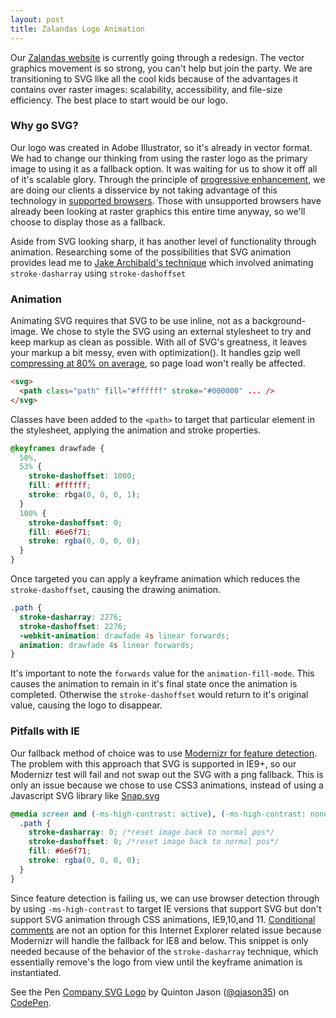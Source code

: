 ```yaml
---
layout: post
title: Zalandas Logo Animation
---
```


Our [Zalandas website](http://zalandas.com) is currently going through a redesign. The vector graphics movement is so strong, you can't help but join the party. We are transitioning to SVG like all the cool kids because of the advantages it contains over raster images: scalability, accessibility, and file-size efficiency. The best place to start would be our logo.

### Why go SVG?

Our logo was created in Adobe Illustrator, so it's already in vector format. We had to change our thinking from using the raster logo as the primary image to using it as a fallback option. It was waiting for us to show it off all of it's scalable glory. Through the principle of [progressive enhancement](http://en.wikipedia.org/wiki/Progressive_enhancement), we are doing our clients a disservice by not taking advantage of this technology in [supported browsers](http://caniuse.com/#feat=svg). Those with unsupported browsers have already been looking at raster graphics this entire time anyway, so we'll choose to display those as a fallback.

Aside from SVG looking sharp, it has another level of functionality through animation. Researching some of the possibilities that SVG animation provides lead me to [Jake Archibald's technique](http://jakearchibald.com/2013/animated-line-drawing-svg/) which involved animating `stroke-dasharray` using `stroke-dashoffset`

### Animation

Animating SVG requires that SVG to be use inline, not as a background-image. We chose to style the SVG using an external stylesheet to try and keep markup as clean as possible. With all of SVG's greatness, it leaves your markup a bit messy, even with optimization(). It handles gzip well [compressing at 80% on average](http://www.w3.org/TR/SVG/minimize.html), so page load won't really be affected.

```html
<svg>
  <path class="path" fill="#ffffff" stroke="#000000" ... />
</svg>
```

Classes have been added to the `<path>` to target that particular element in the stylesheet, applying the animation and stroke properties.

```css
@keyframes drawfade {
  50%,
  53% {
    stroke-dashoffset: 1000;
    fill: #ffffff;
    stroke: rbga(0, 0, 0, 1);
  }
  100% {
    stroke-dashoffset: 0;
    fill: #6e6f71;
    stroke: rgba(0, 0, 0, 0);
  }
}
```

Once targeted you can apply a keyframe animation which reduces the `stroke-dashoffset`, causing the drawing animation.

```css
.path {
  stroke-dasharray: 2276;
  stroke-dashoffset: 2276;
  -webkit-animation: drawfade 4s linear forwards;
  animation: drawfade 4s linear forwards;
}
```

It's important to note the `forwards` value for the `animation-fill-mode`. This causes the animation to remain in it's final state once the animation is completed. Otherwise the `stroke-dashoffset` would return to it's original value, causing the logo to disappear.

### Pitfalls with IE

Our fallback method of choice was to use <a href="http://modernizr.com/">Modernizr for feature detection</a>. The problem with this approach that SVG is supported in IE9+, so our Modernizr test will fail and not swap out the SVG with a png fallback. This is only an issue because we chose to use CSS3 animations, instead of using a Javascript SVG library like [Snap.svg](http://snapsvg.io/)

```css
@media screen and (-ms-high-contrast: active), (-ms-high-contrast: none) {
  .path {
    stroke-dasharray: 0; /*reset image back to normal pos*/
    stroke-dashoffset: 0; /*reset image back to normal pos*/
    fill: #6e6f71;
    stroke: rgba(0, 0, 0, 0);
  }
}
```

Since feature detection is failing us, we can use browser detection through by using `-ms-high-contrast` to target IE versions that support SVG but don't support SVG animation through CSS animations, IE9,10,and 11. [Conditional comments](http://en.wikipedia.org/wiki/Conditional_comment) are not an option for this Internet Explorer related issue because Modernizr will handle the fallback for IE8 and below. This snippet is only needed because of the behavior of the `stroke-dasharray` technique, which essentially remove's the logo from view until the keyframe animation is instantiated.

<p data-height="405" data-theme-id="9329" data-slug-hash="ImGeo" data-default-tab="result" data-user="qjason35" class='codepen'>See the Pen <a href='http://codepen.io/qjason35/pen/ImGeo/'>Company SVG Logo</a> by Quinton Jason (<a href='http://codepen.io/qjason35'>@qjason35</a>) on <a href='http://codepen.io'>CodePen</a>.</p>
<p><script async src="//codepen.io/assets/embed/ei.js"></script></p>
